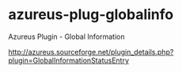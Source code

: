 azureus-plug-globalinfo
=======================

Azureus Plugin - Global Information

http://azureus.sourceforge.net/plugin_details.php?plugin=GlobalInformationStatusEntry
